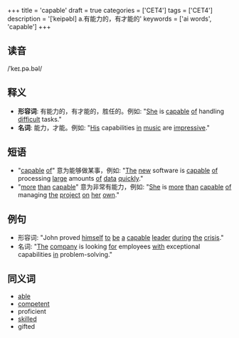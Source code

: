 +++
title = 'capable'
draft = true
categories = ['CET4']
tags = ['CET4']
description = '[ˈkeipəbl] a.有能力的，有才能的'
keywords = ['ai words', 'capable']
+++

## 读音
/ˈkeɪ.pə.bəl/

## 释义
- **形容词**: 有能力的，有才能的，胜任的。例如: "[She](/zh/post/she/) is [capable](/zh/post/capable/) [of](/zh/post/of/) handling [difficult](/zh/post/difficult/) tasks."
- **名词**: 能力，才能。例如: "[His](/zh/post/his/) capabilities [in](/zh/post/in/) [music](/zh/post/music/) are [impressive](/zh/post/impressive/)."

## 短语
- "[capable](/zh/post/capable/) [of](/zh/post/of/)" 意为能够做某事，例如: "[The](/zh/post/the/) [new](/zh/post/new/) software is [capable](/zh/post/capable/) [of](/zh/post/of/) processing [large](/zh/post/large/) amounts [of](/zh/post/of/) [data](/zh/post/data/) [quickly](/zh/post/quickly/)."
- "[more](/zh/post/more/) [than](/zh/post/than/) [capable](/zh/post/capable/)" 意为非常有能力，例如: "[She](/zh/post/she/) is [more](/zh/post/more/) [than](/zh/post/than/) [capable](/zh/post/capable/) [of](/zh/post/of/) managing [the](/zh/post/the/) [project](/zh/post/project/) [on](/zh/post/on/) [her](/zh/post/her/) [own](/zh/post/own/)."

## 例句
- 形容词: "John proved [himself](/zh/post/himself/) [to](/zh/post/to/) [be](/zh/post/be/) [a](/zh/post/a/) [capable](/zh/post/capable/) [leader](/zh/post/leader/) [during](/zh/post/during/) [the](/zh/post/the/) [crisis](/zh/post/crisis/)."
- 名词: "[The](/zh/post/the/) [company](/zh/post/company/) is looking [for](/zh/post/for/) employees [with](/zh/post/with/) exceptional capabilities [in](/zh/post/in/) problem-solving."

## 同义词
- [able](/zh/post/able/)
- [competent](/zh/post/competent/)
- proficient
- [skilled](/zh/post/skilled/)
- gifted
